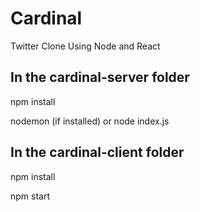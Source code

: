 # Cardinal
Twitter Clone Using Node and React

## In the cardinal-server folder

npm install

nodemon (if installed) or node index.js

## In the cardinal-client folder

npm install

npm start
